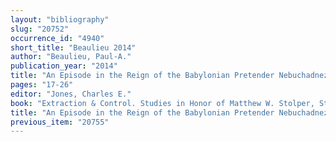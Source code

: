 ```yaml
---
layout: "bibliography"
slug: "20752"
occurrence_id: "4940"
short_title: "Beaulieu 2014"
author: "Beaulieu, Paul-A."
publication_year: "2014"
title: "An Episode in the Reign of the Babylonian Pretender Nebuchadnezzar IV"
pages: "17-26"
editor: "Jones, Charles E."
book: "Extraction & Control. Studies in Honor of Matthew W. Stolper, Studies in Ancient Oriental Civilization 68 (Chicago)"
title: "An Episode in the Reign of the Babylonian Pretender Nebuchadnezzar IV"
previous_item: "20755"
---
```

